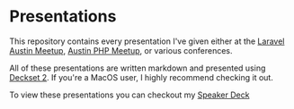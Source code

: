 # Presentations

This repository contains every presentation I've given either at the [Laravel Austin Meetup](https://www.meetup.com/Laravel-Austin/), [Austin PHP Meetup](https://www.meetup.com/AustinPHP/), or various conferences.

All of these presentations are written markdown and presented using [Deckset 2](https://www.decksetapp.com/2/). If you're a MacOS user, I highly recommend checking it out.

To view these presentations you can checkout my [Speaker Deck](https://speakerdeck.com/hskrasek)
